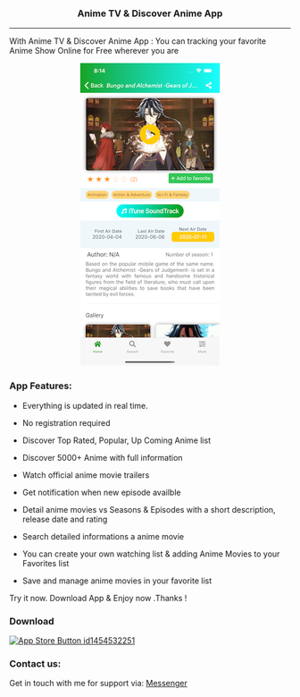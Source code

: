<p align="center">
<h3 align="center">Anime TV & Discover Anime App  </h3>
</p>

---

With Anime TV & Discover Anime App : You can tracking your favorite Anime Show Online for Free wherever you are

<p align="center">
<img src="demo.png" width="250" height="541">
</p>


### App Features:
- Everything is updated in real time.

- No registration required

- Discover Top Rated, Popular, Up Coming Anime list

- Discover 5000+ Anime with full information

- Watch official anime movie trailers

- Get notification when new episode availble

- Detail anime movies vs Seasons & Episodes with a short description, release date and rating

- Search detailed informations a anime movie

- You can create your own watching list & adding Anime Movies to your Favorites list

- Save and manage anime movies in your favorite list


Try it now. Download App & Enjoy now .Thanks !


### Download
[![App Store Button id1454532251](http://imgur.com/y8PTxr9.png "App Store Button")](https://itunes.apple.com/app/id1523173645)

### Contact us:

Get in touch with me for support via: [Messenger](https://m.me/416305462459391)



